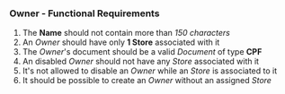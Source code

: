 ### Owner - Functional Requirements

1. The **Name** should not contain more than *150 characters*
2. An *Owner* should have only **1 Store** associated with it
3. The *Owner*'s document should be a valid *Document* of type **CPF**
4. An disabled *Owner* should not have any *Store* associated with it
5. It's not allowed to disable an *Owner* while an *Store* is associated to it
6. It should be possible to create an *Owner* without an assigned *Store*
